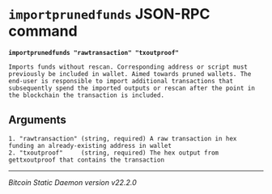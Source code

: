 `importprunedfunds` JSON-RPC command
====================================

**`importprunedfunds "rawtransaction" "txoutproof"`**

```
Imports funds without rescan. Corresponding address or script must previously be included in wallet. Aimed towards pruned wallets. The end-user is responsible to import additional transactions that subsequently spend the imported outputs or rescan after the point in the blockchain the transaction is included.
```

Arguments
---------

```
1. "rawtransaction" (string, required) A raw transaction in hex funding an already-existing address in wallet
2. "txoutproof"     (string, required) The hex output from gettxoutproof that contains the transaction
```

***

*Bitcoin Static Daemon version v22.2.0*
